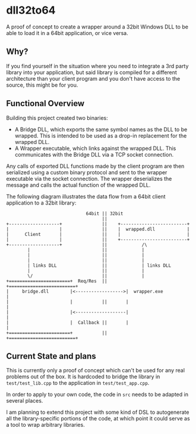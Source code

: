 # dll32to64
A proof of concept to create a wrapper around a 32bit Windows DLL to be able to load it in a 64bit application, or vice versa.

## Why?

If you find yourself in the situation where you need to integrate a 3rd party library into your application, but said library is compiled for a different architecture than your client program and you don't have access to the source, this might be for you.

## Functional Overview

Building this project created two binaries:

* A Bridge DLL, which exports the same symbol names as the DLL to be wrapped. This is intended to be used as a drop-in replacement for the wrapped DLL.
* A Wrapper executable, which links against the wrapped DLL. This communicates with the Bridge DLL via a TCP socket connection.

Any calls of exported DLL functions made by the client program are then serialized using a custom binary protocol and sent to the wrapper executable via the socket connection. The wrapper deserializes the message and calls the actual function of the wrapped DLL.

The following diagram illustrates the data flow from a 64bit client application to a 32bit library:

```
                              64bit || 32bit
                                    ||
+-------------------+               ||    +-------------------------+
|                   |               ||    |  wrapped.dll            |
|      Client       |               ||    |                         |
|                   |               ||    +-------------------------+
+-------------------+               ||             /\
        |                           ||             |
        |                           ||             |
        |                           ||             |
        | links DLL                 ||             | links DLL
        |                           ||             |
        \/                          ||             |
+=======================+  Req/Res  ||       +=========================+
|     bridge.dll        |<------------------>|  wrapper.exe            |
|                       |           ||       |                         |
|                       |<-------------------|                         |
|                       |  Callback ||       |                         |
+=======================+           ||       +=========================+
```

## Current State and plans

This is currently only a proof of concept which can't be used for any real problems out of the box. It is hardcoded to bridge the library in `test/test_lib.cpp` to the application in `test/test_app.cpp`.

In order to apply to your own code, the code in `src` needs to be adapted in several places.

I am planning to extend this project with some kind of DSL to autogenerate all the library-specific portions of the code, at which point it could serve as a tool to wrap arbitrary libraries.
